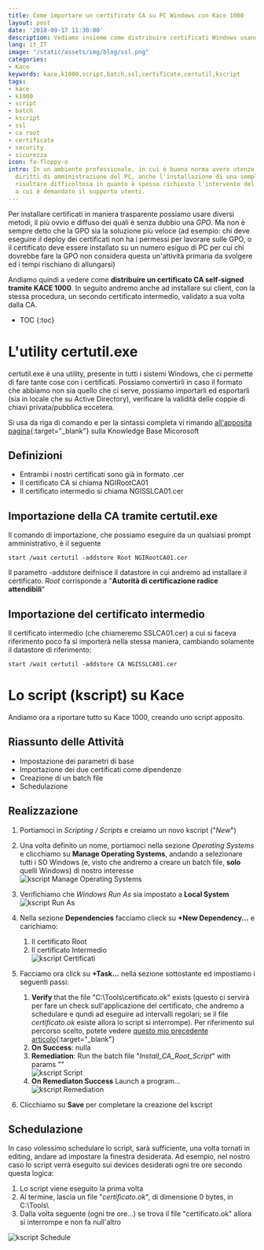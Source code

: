 ```yaml
---
title: Come importare un certificato CA su PC Windows con Kace 1000
layout: post
date: '2018-09-17 11:30:00'
description: Vediamo insieme come distribuire certificati Windows usando KACE 1000
lang: it_IT
image: "/static/assets/img/blog/ssl.png"
categories:
- Kace
keywords: kace,k1000,script,batch,ssl,certificate,certutil,kscript
tags:
- kace
- k1000
- script
- batch
- kscript
- ssl
- ca root
- certificate
- security
- sicurezza
icon: fa-floppy-o
intro: In un ambiente professionale, in cui è buona norma avere utenze Windows senza
  diritti di amministrazione del PC, anche l'installazione di una semplice CA può
  risultare difficoltosa in quanto è spesso richiesto l'intervento del reparto IT
  a cui è demandato il supporto utenti.
---
```


Per installare certificati in maniera trasparente possiamo usare diversi metodi, il più ovvio e diffuso dei quali è senza dubbio una _GPO_. Ma non è sempre detto che la GPO sia la soluzione più veloce (ad esempio: chi deve eseguire il deploy dei certificati non ha i permessi per lavorare sulle GPO, o il certificato deve essere installato su un numero esiguo di PC per cui chi dovrebbe fare la GPO non considera questa un'attività primaria da svolgere ed i tempi rischiano di allungarsi)

Andiamo quindi a vedere come **distribuire un certificato CA self-signed tramite KACE 1000**. In seguito andremo anche ad installare sui client, con la stessa procedura, un secondo certificato intermedio, validato a sua volta dalla CA.

* TOC
{:toc}

# L'utility certutil.exe
certutil.exe è una utility, presente in tutti i sistemi Windows, che ci permette di fare tante cose con i certificati.
Possiamo convertirli in caso il formato che abbiamo non sia quello che ci serve, possiamo importarli ed esportarli (sia in locale che su Active Directory), verificare la validità delle coppie di chiavi privata/pubblica eccetera.

Si usa da riga di comando e per la sintassi completa vi rimando [all'apposita pagina](https://docs.microsoft.com/en-us/windows-server/administration/windows-commands/certutil){:target="_blank"} sulla Knowledge Base Micorosoft

## Definizioni

- Entrambi i nostri certificati sono già in formato .cer
- Il certificato CA si chiama NGIRootCA01
- Il certificato intermedio si chiama NGISSLCA01.cer

## Importazione della CA tramite certutil.exe

Il comando di importazione, che possiamo eseguire da un qualsiasi prompt amministrativo, è il seguente

```batch
start /wait certutil -addstore Root NGIRootCA01.cer
```

Il parametro -addstore deifnisce il datastore in cui andremo ad installare il certificato. *Root* corrisponde a "**Autorità di certificazione radice attendibili**"


## Importazione del certificato intermedio

Il certificato intermedio (che chiameremo SSLCA01.cer) a cui si faceva riferimento poco fa si importerà nella stessa maniera, cambiando solamente il datastore di riferimento:

```msdos
start /wait certutil -addstore CA NGISSLCA01.cer
```


# Lo script (kscript) su Kace

Andiamo ora a riportare tutto su Kace 1000, creando uno script apposito.

## Riassunto delle Attività

- Impostazione dei parametri di base
- Importazione dei due certificati come dipendenze
- Creazione di un batch file
- Schedulazione

## Realizzazione 

1. Portiamoci in _Scripting / Scripts_ e creiamo un novo kscript ("_New_")  
2. Una volta definito un nome, portiamoci nella sezione _Operating Systems_ e clicchiamo su **Manage Operating Systems**, andando a selezionare tutti i SO Windows (e, visto che andremo a creare un batch file, **solo** quelli Windows) di nostro interesse  
  ![kscript Manage Operating Systems](/static/assets/img/blog/kace/cassl/oss.png)  
3. Verifichiamo che _Windows Run As_ sia impostato a **Local System**  
  ![kscript Run As](/static/assets/img/blog/kace/cassl/runas.png)  
4. Nella sezione **Dependencies** facciamo clieck su **+New Dependency...** e carichiamo:

   1. Il certificato Root
   2. Il certificato Intermedio  
   ![kscript Certificati](/static/assets/img/blog/kace/cassl/certificati.png) 
5. Facciamo ora click su **+Task...** nella sezione sottostante ed impostiamo i seguenti passi:

   1. **Verify** that the file "C:\Tools\certificato.ok" exists (questo ci servirà per fare un check sull'applicazione del certificato, che andremo a schedulare e qundi ad eseguire ad intervalli regolari; se il file _certificato.ok_ esiste allora lo script si interrompe). Per riferimento sul percorso scelto, potete vedere [questo mio precedente articolo](/blog/kace/k1000-report-pc-with-smartcard-reader/){:target="_blank"}
   2. **On Success**: nulla
   3. **Remediation**: Run the batch file "_Install_CA_Root_Script_" with params ""  
    ![kscript Script](/static/assets/img/blog/kace/cassl/script.png)  
   4. **On Remediaton Success** Launch a program...  
    ![kscript Remediation](/static/assets/img/blog/kace/cassl/remediation.png)  

6. Clicchiamo su **Save** per completare la creazione del kscript

## Schedulazione

In caso volessimo schedulare lo script, sarà sufficiente, una volta tornati in editing, andare ad impostare la finestra desiderata.
Ad esempio, nel nostro caso lo script verrà eseguito sui devices desiderati ogni tre ore secondo questa logica:

   1. Lo script viene eseguito la prima volta
   2. Al termine, lascia un file "_certificato.ok_", di dimensione 0 bytes, in C:\Tools\
   3. Dalla volta seguente (ogni tre ore...) se trova il file "certificato.ok" allora si interrompe e non fa null'altro

![kscript Schedule](/static/assets/img/blog/kace/cassl/schedule.png)  